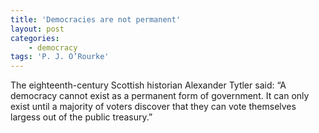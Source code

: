 ```yaml
---
title: 'Democracies are not permanent'
layout: post
categories:
    - democracy
tags: 'P. J. O’Rourke'
---
```


The eighteenth-century Scottish historian Alexander Tytler said: “A democracy cannot exist as a permanent form of government. It can only exist until a majority of voters discover that they can vote themselves largess out of the public treasury.”
